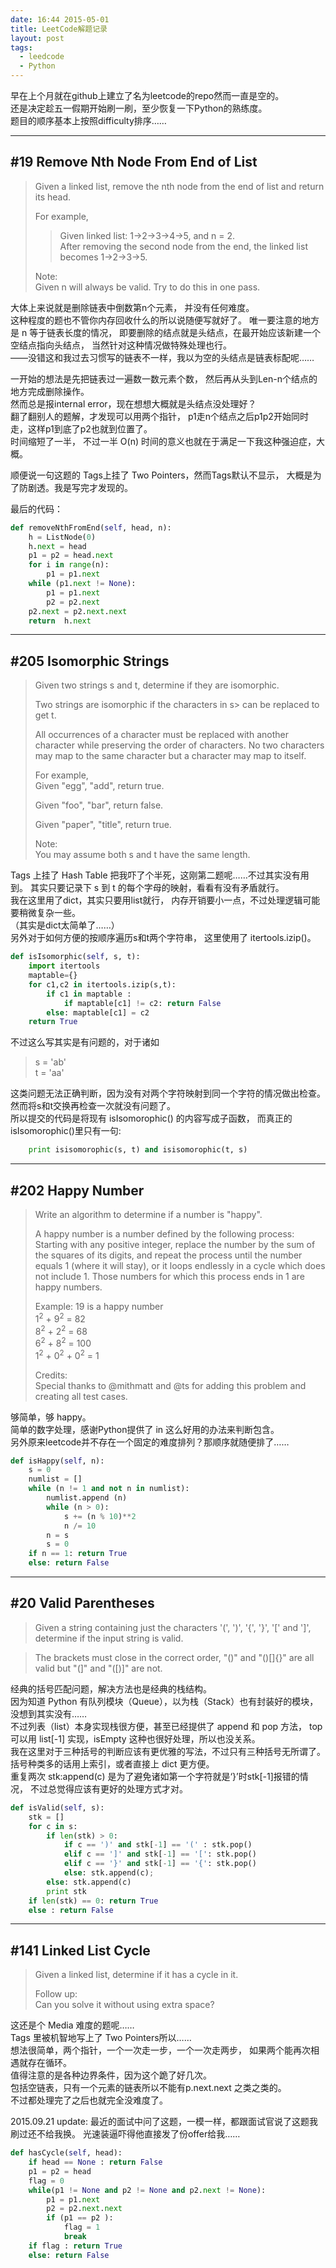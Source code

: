 ```yaml
---
date: 16:44 2015-05-01
title: LeetCode解题记录
layout: post
tags: 
  - leedcode
  - Python
---
```


早在上个月就在github上建立了名为leetcode的repo然而一直是空的。  
还是决定趁五一假期开始刷一刷，至少恢复一下Python的熟练度。  
题目的顺序基本上按照difficulty排序……

---

## \#19 Remove Nth Node From End of List
> Given a linked list, 
> remove the nth node from the end of list and return its head. 
>
> For example,  
>>  Given linked list: 1-\>2-\>3-\>4-\>5, and n = 2.  
>>  After removing the second node from the end, 
>>  the linked list becomes 1-\>2-\>3-\>5.  
>
> Note:  
> Given n will always be valid. 
> Try to do this in one pass.  

大体上来说就是删除链表中倒数第n个元素，
并没有任何难度。  
这种程度的题也不管你内存回收什么的所以说随便写就好了。
唯一要注意的地方是 n 等于链表长度的情况，
即要删除的结点就是头结点，在最开始应该新建一个空结点指向头结点，
当然针对这种情况做特殊处理也行。  
——没错这和我过去习惯写的链表不一样，我以为空的头结点是链表标配呢……  

一开始的想法是先把链表过一遍数一数元素个数，
然后再从头到Len-n个结点的地方完成删除操作。  
然而总是报internal error，现在想想大概就是头结点没处理好？  
翻了翻别人的题解，才发现可以用两个指针，
p1走n个结点之后p1p2开始同时走，这样p1到底了p2也就到位置了。  
时间缩短了一半，
不过一半 O(n) 时间的意义也就在于满足一下我这种强迫症，大概。

顺便说一句这题的 Tags上挂了 Two Pointers，然而Tags默认不显示，
大概是为了防剧透。我是写完才发现的。  

最后的代码：

```python
def removeNthFromEnd(self, head, n):
    h = ListNode(0)
    h.next = head
    p1 = p2 = head.next
    for i in range(n):
        p1 = p1.next
    while (p1.next != None):
        p1 = p1.next
        p2 = p2.next
    p2.next = p2.next.next
    return  h.next
```

---

## \#205 Isomorphic Strings
> Given two strings s and t, determine if they are isomorphic. 
>
> Two strings are isomorphic if the characters in s>
> can be replaced to get t.  
>
> All occurrences of a character must be replaced 
> with another character while preserving the order of characters.
> No two characters may map to the same character
> but a character may map to itself.  
>
> For example,  
> Given "egg", "add", return true.  
>
> Given "foo", "bar", return false.  
>
> Given "paper", "title", return true.  
>
> Note:  
> You may assume both s and t have the same length.  

Tags 上挂了 Hash Table 把我吓了个半死，这刚第二题呢……不过其实没有用到。
其实只要记录下 s 到 t 的每个字母的映射，看看有没有矛盾就行。  
我在这里用了dict，其实只要用list就行，
内存开销要小一点，不过处理逻辑可能要稍微复杂一些。  
（其实是dict太简单了……）  
另外对于如何方便的按顺序遍历s和t两个字符串，
这里使用了 itertools.izip()。

```python
def isIsomorphic(self, s, t):
    import itertools
    maptable={}
    for c1,c2 in itertools.izip(s,t):
        if c1 in maptable :
            if maptable[c1] != c2: return False
        else: maptable[c1] = c2
    return True

```
不过这么写其实是有问题的，对于诸如
>s = 'ab'  
>t = 'aa'

这类问题无法正确判断，因为没有对两个字符映射到同一个字符的情况做出检查。  
然而将s和t交换再检查一次就没有问题了。  
所以提交的代码是将现有 isIsomorophic() 的内容写成子函数，
而真正的 isIsomorophic()里只有一句:

```python
    print isisomorophic(s, t) and isisomorophic(t, s)
```

---

## \#202 Happy Number
> Write an algorithm to determine if a number is "happy".  
>
> A happy number is a number defined by the following process: Starting with any positive integer, replace the number by the sum of the squares of its digits, and repeat the process until the number equals 1 (where it will stay), or it loops endlessly in a cycle which does not include 1. Those numbers for which this process ends in 1 are happy numbers.  
>
> Example: 19 is a happy number  
> 1<sup>2</sup> + 9<sup>2</sup> = 82  
> 8<sup>2</sup> + 2<sup>2</sup> = 68  
> 6<sup>2</sup> + 8<sup>2</sup> = 100  
> 1<sup>2</sup> + 0<sup>2</sup> + 0<sup>2</sup> = 1  
>
> Credits:  
> Special thanks to @mithmatt and @ts for adding this problem and creating all test cases.  

够简单，够 happy。  
简单的数字处理，感谢Python提供了 in 这么好用的办法来判断包含。  
另外原来leetcode并不存在一个固定的难度排列？那顺序就随便排了……

```python
def isHappy(self, n):
    s = 0
    numlist = []
    while (n != 1 and not n in numlist):
        numlist.append (n)
        while (n > 0):
            s += (n % 10)**2
            n /= 10
        n = s
        s = 0
    if n == 1: return True
    else: return False
```

---

## \#20 Valid Parentheses
>Given a string containing just the characters '(', ')', '{', '}', '[' and ']', determine if the input string is valid.  

>The brackets must close in the correct order, "()" and "()[]{}" are all valid but "(]" and "([)]" are not.  

经典的括号匹配问题，解决方法也是经典的栈结构。  
因为知道 Python 有队列模块（Queue），以为栈（Stack）也有封装好的模块，
没想到其实没有……  
不过列表（list）本身实现栈很方便，甚至已经提供了 append 和 pop 方法，
top 可以用 list[-1] 实现，isEmpty 这种也很好处理，所以也没关系。  
我在这里对于三种括号的判断应该有更优雅的写法，不过只有三种括号无所谓了。
括号种类多的话用上索引，或者直接上 dict 更方便。  
重复两次 stk:append(c) 是为了避免诸如第一个字符就是‘}’时stk[-1]报错的情况，
不过总觉得应该有更好的处理方式才对。  

```python
def isValid(self, s):
    stk = []
    for c in s:
        if len(stk) > 0:
            if c == ')' and stk[-1] == '(' : stk.pop()
            elif c == ']' and stk[-1] == '[': stk.pop()
            elif c == '}' and stk[-1] == '{': stk.pop()
            else: stk.append(c);
        else: stk.append(c)
        print stk
    if len(stk) == 0: return True
    else : return False
```

---

## \#141 Linked List Cycle
> Given a linked list, determine if it has a cycle in it.   
> 
> Follow up:  
> Can you solve it without using extra space?  

这还是个 Media 难度的题呢……  
Tags 里被机智地写上了 Two Pointers所以……  
想法很简单，两个指针，一个一次走一步，一个一次走两步，
如果两个能再次相遇就存在循环。  
值得注意的是各种边界条件，因为这个跪了好几次。  
包括空链表，只有一个元素的链表所以不能有p.next.next 之类之类的。  
不过都处理完了之后也就完全没难度了。  

2015.09.21 update: 最近的面试中问了这题，一模一样，都跟面试官说了这题我刷过还不给我换。
光速装逼吓得他直接发了份offer给我……

```python
def hasCycle(self, head):
    if head == None : return False
    p1 = p2 = head
    flag = 0
    while(p1 != None and p2 != None and p2.next != None):
        p1 = p1.next
        p2 = p2.next.next
        if (p1 == p2 ): 
            flag = 1 
            break
    if flag : return True
    else: return False
```

